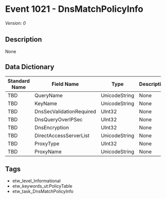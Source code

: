 # Event 1021 - DnsMatchPolicyInfo
###### Version: 0

## Description
None

## Data Dictionary
|Standard Name|Field Name|Type|Description|Sample Value|
|---|---|---|---|---|
|TBD|QueryName|UnicodeString|None|`None`|
|TBD|KeyName|UnicodeString|None|`None`|
|TBD|DnsSecValidationRequired|UInt32|None|`None`|
|TBD|DnsQueryOverIPSec|UInt32|None|`None`|
|TBD|DnsEncryption|UInt32|None|`None`|
|TBD|DirectAccessServerList|UnicodeString|None|`None`|
|TBD|ProxyType|UInt32|None|`None`|
|TBD|ProxyName|UnicodeString|None|`None`|

## Tags
* etw_level_Informational
* etw_keywords_ut:PolicyTable
* etw_task_DnsMatchPolicyInfo